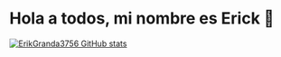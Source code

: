 # **Hola a todos, mi nombre es Erick 👋** 

<!--
**ErikGranda3756/ErikGranda3756** is a ✨ _special_ ✨ repository because its `README.md` (this file) appears on your GitHub profile.

Here are some ideas to get you started:

- 🔭 I’m currently working on ...
- 🌱 I’m currently learning ...
- 👯 I’m looking to collaborate on ...
- 🤔 I’m looking for help with ...
- 💬 Ask me about ...
- 📫 How to reach me: ...
- 😄 Pronouns: ...
- ⚡ Fun fact: ...
-->
[![ErikGranda3756 GitHub stats](https://github-readme-stats.vercel.app/api?username=ErikGranda3756)](https://github.com/anuraghazra/github-readme-stats)
